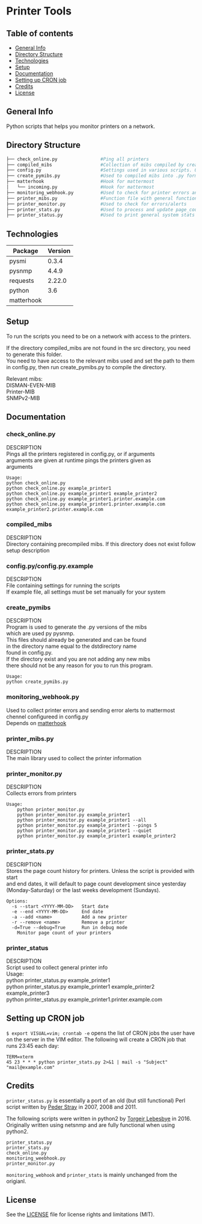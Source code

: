 Printer Tools    
=============    
    
## Table of contents        
* [General Info](#general-info)        
* [Directory Structure](#directory-structure)        
* [Technologies](#technologies)        
* [Setup](#setup)        
* [Documentation](#documentation)        
* [Setting up CRON job](#setting-up-cron-job)        
* [Credits](#credits)        
* [License](#license)        
        
## General Info        
Python scripts that helps you monitor printers on a network.    
    
## Directory Structure        
```bash        
├── check_online.py                #Ping all printers        
├── compiled_mibs                  #Collection of mibs compiled by create_pymibs.py. Pysnmp needs files to be compiled to a .py file.        
├── config.py                      #Settings used in various scripts. Only example script provided
├── create_pymibs.py               #Used to compiled mibs into .py format used by Pysnmp        
├── matterhook                     #Hook for mattermost        
│   └── incoming.py                #Hook for mattermost        
├── monitoring_webhook.py          #Used to check for printer errors and send collected errors to mattermost channel        
├── printer_mibs.py                #Function file with general functions used in the scripts        
├── printer_monitor.py             #Used to check for errors/alerts        
├── printer_stats.py               #Used to process and update page_count.json.
├── printer_status.py              #Used to print general system stats of printers. Location, page_count, ink status etc.        
```        
            
## Technologies        
|Package       |Version          | 
|------------- |---------        |
|pysmi         |0.3.4            | 
|pysnmp        |4.4.9            | 
|requests      |2.22.0           | 
|python        |3.6              | 
|matterhook    |                 |

## Setup        
To run the scripts you need to be on a network with access to the printers.
    
If the directory compiled_mibs are not found in the src directory, you need to generate this folder.      
You need to have access to the relevant mibs used and set the path to them in config.py, then run create_pymibs.py to compile the directory.      
   
Relevant mibs:       
DISMAN-EVEN-MIB    
Printer-MIB    
SNMPv2-MIB    
    
## Documentation    
### check_online.py    
DESCRIPTION    
    Pings all the printers registered in config.py, or if arguments    
    arguments are given at runtime pings the printers given as    
    arguments    
        
    Usage:    
    python check_online.py    
    python check_online.py example_printer1    
    python check_online.py example_printer1 example_printer2    
    python check_online.py example_printer1.printer.example.com    
    python check_online.py example_printer1.printer.example.com example_printer2.printer.example.com    
    
### compiled_mibs    
DESCRIPTION    
    Directory containing precompiled mibs. If this directory does not exist follow setup description      
    
### config.py/config.py.example    
DESCRIPTION    
File containing settings for running the scripts    
If example file, all settings must be set manually for your system    
    
### create_pymibs    
DESCRIPTION    
    Program is used to generate the .py versions of the mibs    
    which are used py pysnmp.    
    This files should already be generated and can be found    
    in the directory name equal to the dstdirectory name    
    found in config.py.    
    If the directory exist and you are not adding any new mibs    
    there should not be any reason for you to run this program.    
    
    Usage:    
    python create_pymibs.py    
    
    
### monitoring_webhook.py    
Used to collect printer errors and sending error alerts to mattermost chennel configureed in config.py      
Depends on [matterhook](https://github.com/numberly/matterhook)    
    
### printer_mibs.py    
DESCRIPTION    
    The main library used to collect the printer information    
    
### printer_monitor.py    
    
DESCRIPTION    
    Collects errors from printers    
        
    Usage:    
        python printer_monitor.py     
        python printer_monitor.py example_printer1    
        python printer_monitor.py example_printer1 --all    
        python printer_monitor.py example_printer1 --pings 5    
        python printer_monitor.py example_printer1 --quiet    
        python printer_monitor.py example_printer1 example_printer2    
    
### printer_stats.py    
DESCRIPTION    
    Stores the page count history for printers. Unless the script is provided with start     
    and end dates, it will default to page count development since yesterday     
    (Monday-Saturday) or the last weeks development (Sundays).    
    
    Options:    
      -s --start <YYYY-MM-DD>   Start date    
      -e --end <YYYY-MM-DD>     End date    
      -a --add <name>           Add a new printer    
      -r --remove <name>        Remove a printer    
      -d=True --debug=True      Run in debug mode    
        Monitor page count of your printers    
    
    
### printer_status    
DESCRIPTION    
    Script used to collect general printer info    
    Usage:    
        python printer_status.py example_printer1     
        python printer_status.py example_printer1 example_printer2 example_printer3     
        python printer_status.py example_printer1.printer.example.com    
    
    
## Setting up CRON job    
`$ export VISUAL=vim; crontab -e` opens the list of CRON jobs the user have on the server in the VIM editor. The following will create a CRON job that runs 23:45 each day:    
    
    TERM=xterm    
    45 23 * * * python printer_stats.py 2>&1 | mail -s "Subject" "mail@example.com"    
    
## Credits    
`printer_status.py` is essentially a port of an old (but still functional) Perl script written by [Peder Stray](https://github.com/pstray) in 2007, 2008 and 2011.     
    
The following scripts were written in python2 by [Torgeir Lebesbye](https://github.com/torgeirl) in 2016. Originally written using netsnmp and are fully functional when using python2.    
```    
printer_status.py    
printer_stats.py    
check_online.py    
monitoring_weebhook.py    
printer_monitor.py    
```    
`monitoring_webhook` and `printer_stats` is mainly unchanged from the origianl.
    
## License    
See the [LICENSE](LICENSE.md) file for license rights and limitations (MIT).    
